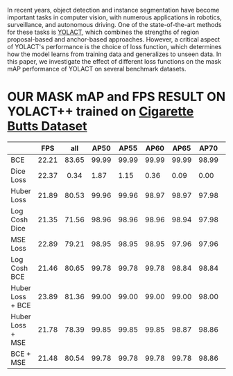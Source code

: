 In recent years, object detection and instance segmentation have become important tasks in computer vision, with numerous applications in robotics, surveillance, and autonomous driving. One of the state-of-the-art methods for these tasks is [YOLACT](https://github.com/dbolya/yolact), which combines the strengths of region proposal-based and anchor-based approaches. However, a critical aspect of YOLACT's performance is the choice of loss function, which determines how the model learns from training data and generalizes to unseen data. In this paper, we investigate the effect of different loss functions on the mask mAP performance of YOLACT on several benchmark datasets. 

# OUR MASK mAP and FPS RESULT ON YOLACT++ trained on [Cigarette Butts Dataset](https://www.immersivelimit.com/datasets/cigarette-butts)

|                  |  FPS  |  all  | AP50  | AP55  | AP60  | AP65  | AP70  | AP75  | AP80  | AP85  | AP90  | AP95  |
|------------------|:-----:|:-----:|-------|-------|-------|-------|-------|-------|-------|-------|-------|-------|
|        BCE       | 22.21 | 83.65 | 99.99 | 99.99 | 99.99 | 99.99 | 98.99 | 98.01 | 98.01 | 89.95 | 49.81 |  1.82 |
|     Dice Loss    | 22.37 |  0.34 |  1.87 |  1.15 |  0.36 |  0.09 |  0.00 |  0.00 |  0.00 |  0.00 |  0.00 |  0.00 |
|    Huber Loss    | 21.89 | 80.53 | 99.96 | 99.96 | 98.97 | 98.97 | 97.98 | 97.00 | 95.79 | 85.39 | 30.20 |  1.05 |
|  Log Cosh Dice   | 21.35 | 71.56 | 98.96 | 98.96 | 98.96 | 98.94 | 97.98 | 95.86 | 83.48 | 39.03 |  3.40 |  0.00 |
|     MSE Loss     | 22.89 | 79.21 | 98.95 | 98.95 | 98.95 | 97.96 | 97.96 | 96.94 | 93.60 | 82.84 | 25.92 |  0.02 |
|   Log Cosh BCE   | 21.46 | 80.65 | 99.78 | 99.78 | 99.78 | 98.84 | 98.84 | 97.90 | 95.47 | 82.11 | 32.16 |  1.84 |
| Huber Loss + BCE | 23.89 | 81.36 | 99.00 | 99.00 | 99.00 | 99.00 | 98.00 | 97.00 | 95.72 | 83.89 | 42.59 |  0.33 |
| Huber Loss + MSE | 21.78 | 78.39 | 99.85 | 99.85 | 99.85 | 98.87 | 98.86 | 97.80 | 93.35 | 75.13 | 20.33 | 0.00  |
|     BCE + MSE    | 21.48 | 80.54 | 99.78 | 99.78 | 99.78 | 99.78 | 98.86 | 98.79 | 96.75 | 83.25 | 28.58 |  0.05 |
